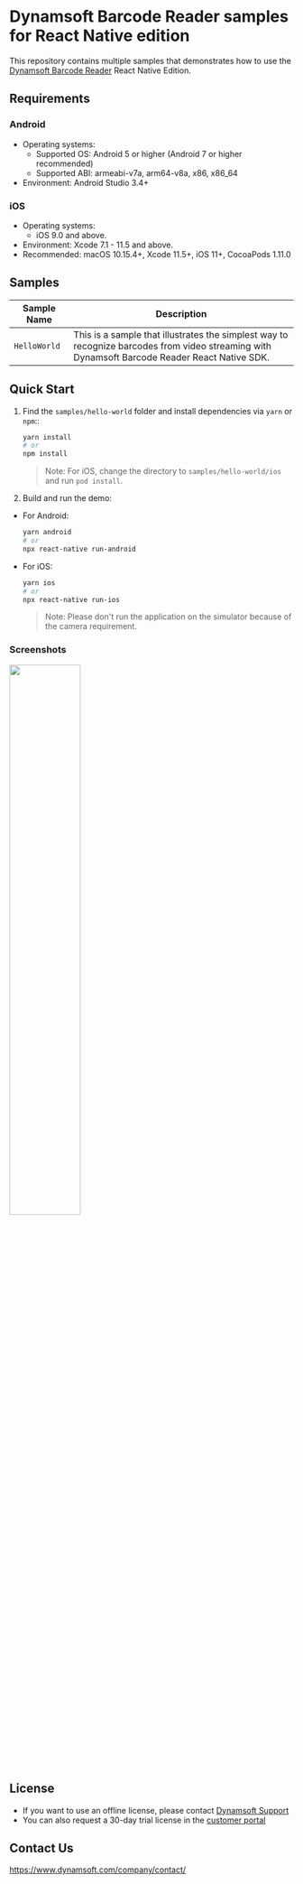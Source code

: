 # Dynamsoft Barcode Reader samples for React Native edition

This repository contains multiple samples that demonstrates how to use the [Dynamsoft Barcode Reader](https://www.dynamsoft.com/barcode-reader/overview/) React Native Edition.

## Requirements

### Android
- Operating systems:
  - Supported OS: Android 5 or higher (Android 7 or higher recommended)
  - Supported ABI: armeabi-v7a, arm64-v8a, x86, x86_64
- Environment: Android Studio 3.4+

### iOS
- Operating systems:
  - iOS 9.0 and above.
- Environment: Xcode 7.1 - 11.5 and above.
- Recommended: macOS 10.15.4+, Xcode 11.5+, iOS 11+, CocoaPods 1.11.0

## Samples

| Sample Name | Description |
| ----------- | ----------- |
| `HelloWorld` | This is a sample that illustrates the simplest way to recognize barcodes from video streaming with Dynamsoft Barcode Reader React Native SDK. |

## Quick Start

1. Find the `samples/hello-world` folder and install dependencies via `yarn` or `npm`::

    ```bash
    yarn install 
    # or
    npm install 
    ```

    > Note: For iOS, change the directory to `samples/hello-world/ios` and run `pod install`.

2. Build and run the demo:

- For Android:
    ```bash
    yarn android
    # or
    npx react-native run-android
    ```  

- For iOS:

    ```bash
    yarn ios
    # or
    npx react-native run-ios
    ```

    >Note: Please don't run the application on the simulator because of the camera requirement.

### Screenshots

<kbd><img src="https://www.dynamsoft.com/codepool/img/2021/react-native-barcode-scanner.png" width="50%">

## License

- If you want to use an offline license, please contact [Dynamsoft Support](https://www.dynamsoft.com/company/contact/)
- You can also request a 30-day trial license in the [customer portal](https://www.dynamsoft.com/customer/license/trialLicense?product=dbr&utm_source=github)

## Contact Us

https://www.dynamsoft.com/company/contact/
